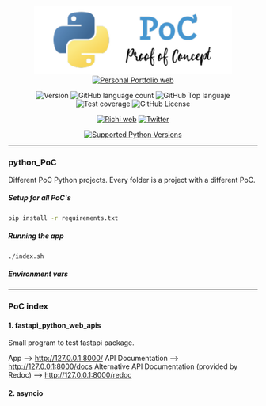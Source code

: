<div align="center">
  
<img src="./static/assets/logo_app.png" alt="drawing" width="400"/>
<a href="https://richionline-portfolio.nw.r.appspot.com"><img src="https://falken-home.herokuapp.com/static/home_project/img/falken_logo.png" width=40 alt="Personal Portfolio web"></a>

![Version](https://img.shields.io/badge/version-1.0.0-blue) ![GitHub language count](https://img.shields.io/github/languages/count/falken20/python-PoC) ![GitHub Top languaje](https://img.shields.io/github/languages/top/falken20/python-PoC) ![Test coverage](https://img.shields.io/badge/test%20coverage-0%25-green) ![GitHub License](https://img.shields.io/github/license/falken20/python-PoC)
  
[![Richi web](https://img.shields.io/badge/web-richionline-blue)](https://richionline-portfolio.nw.r.appspot.com) [![Twitter](https://img.shields.io/twitter/follow/richionline?style=social)](https://twitter.com/richionline)

[![Supported Python Versions](https://img.shields.io/pypi/pyversions/rich/10.11.0)](https://www.python.org) 
</div>

---
### python_PoC

Different PoC Python projects. Every folder is a project with a different PoC.

##### Setup for all PoC's
```bash
pip install -r requirements.txt
```

##### Running the app
```bash
./index.sh
```

##### Environment vars

---

### PoC index
#### 1. fastapi_python_web_apis

Small program to test fastapi package.

App --> http://127.0.0.1:8000/
API Documentation --> http://127.0.0.1:8000/docs
Alternative API Documentation (provided by Redoc) --> http://127.0.0.1:8000/redoc

#### 2. asyncio